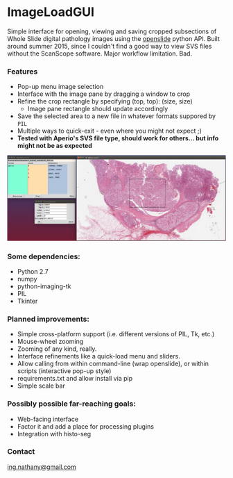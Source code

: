 # ImageLoadGUI

Simple interface for opening, viewing and saving cropped subsections of Whole Slide digital pathology images using the [openslide](openslide.org) python API. Built around summer 2015, since I couldn't find a good way to view SVS files without the ScanScope software. Major workflow limitation. Bad. 


### Features
* Pop-up menu image selection
* Interface with the image pane by dragging a window to crop
* Refine the crop rectangle by specifying (top, top): (size, size)
    * Image pane rectangle should update accordingly
* Save the selected area to a new file in whatever formats suppored by `PIL`
* Multiple ways to quick-exit - even where you might not expect ;)
* **Tested with Aperio's SVS file type, should work for others... but info might not be as expected**

![Screenshot][ss]


### Some dependencies:

* Python 2.7
* numpy
* python-imaging-tk
* PIL
* Tkinter

### Planned improvements:

* Simple cross-platform support (i.e. different versions of PIL, Tk, etc.)
* Mouse-wheel zooming
* Zooming of any kind, really.
* Interface refinements like a quick-load menu and sliders. 
* Allow calling from within command-line (wrap openslide), or within scripts (interactive pop-up style)
* requirements.txt and allow install via pip
* Simple scale bar

### Possibly possible far-reaching goals:

* Web-facing interface
* Factor it and add a place for processing plugins
* Integration with histo-seg


### Contact
ing.nathany@gmail.com


[ss]: https://github.com/nathanin/imageLoadGUI/blob/master/screenshot.png
